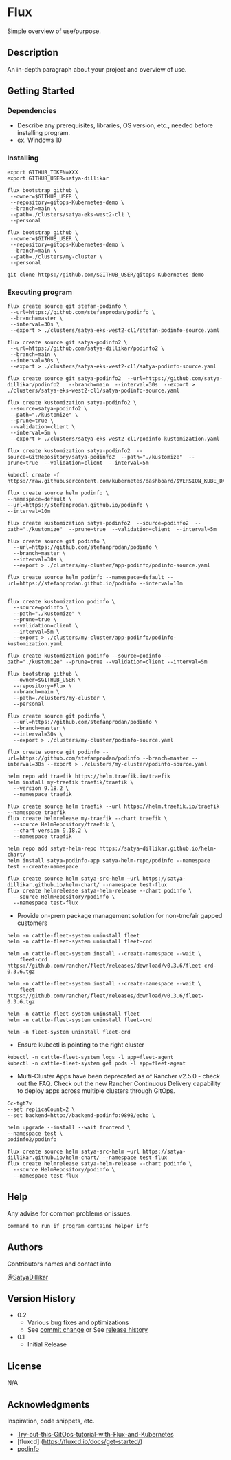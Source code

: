 # Flux

Simple overview of use/purpose.

## Description

An in-depth paragraph about your project and overview of use.

## Getting Started

### Dependencies

* Describe any prerequisites, libraries, OS version, etc., needed before installing program.
* ex. Windows 10

### Installing

```
export GITHUB_TOKEN=XXX  
export GITHUB_USER=satya-dillikar
```

```
flux bootstrap github \
 --owner=$GITHUB_USER \
 --repository=gitops-Kubernetes-demo \
 --branch=main \
 --path=./clusters/satya-eks-west2-cl1 \
 --personal
```

```
flux bootstrap github \
 --owner=$GITHUB_USER \
 --repository=gitops-Kubernetes-demo \
 --branch=main \
 --path=./clusters/my-cluster \
 --personal
```

```
git clone https://github.com/$GITHUB_USER/gitops-Kubernetes-demo
```
### Executing program

```
flux create source git stefan-podinfo \
 --url=https://github.com/stefanprodan/podinfo \
 --branch=master \
 --interval=30s \
 --export > ./clusters/satya-eks-west2-cl1/stefan-podinfo-source.yaml
```

```
flux create source git satya-podinfo2 \
 --url=https://github.com/satya-dillikar/podinfo2 \
 --branch=main \
 --interval=30s \
 --export > ./clusters/satya-eks-west2-cl1/satya-podinfo-source.yaml

flux create source git satya-podinfo2  --url=https://github.com/satya-dillikar/podinfo2   --branch=main  --interval=30s  --export > ./clusters/satya-eks-west2-cl1/satya-podinfo-source.yaml

flux create kustomization satya-podinfo2 \
 --source=satya-podinfo2 \
 --path="./kustomize" \
 --prune=true \
 --validation=client \
 --interval=5m \
 --export > ./clusters/satya-eks-west2-cl1/podinfo-kustomization.yaml

flux create kustomization satya-podinfo2  --source=GitRepository/satya-podinfo2  --path="./kustomize"  --prune=true  --validation=client  --interval=5m 

kubectl create -f https://raw.githubusercontent.com/kubernetes/dashboard/$VERSION_KUBE_DASHBOARD/aio/deploy/recommended.yaml
```

```
flux create source helm podinfo \
--namespace=default \
--url=https://stefanprodan.github.io/podinfo \
--interval=10m

flux create kustomization satya-podinfo2  --source=podinfo2  --path="./kustomize"  --prune=true  --validation=client  --interval=5m 
```



```
flux create source git podinfo \
  --url=https://github.com/stefanprodan/podinfo \
  --branch=master \
  --interval=30s \
  --export > ./clusters/my-cluster/app-podinfo/podinfo-source.yaml

flux create source helm podinfo --namespace=default --url=https://stefanprodan.github.io/podinfo --interval=10m


flux create kustomization podinfo \
  --source=podinfo \
  --path="./kustomize" \
  --prune=true \
  --validation=client \
  --interval=5m \
  --export > ./clusters/my-cluster/app-podinfo/podinfo-kustomization.yaml

flux create kustomization podinfo --source=podinfo --path="./kustomize" --prune=true --validation=client --interval=5m 

flux bootstrap github \
  --owner=$GITHUB_USER \
  --repository=Flux \
  --branch=main \
  --path=./clusters/my-cluster \
  --personal
```

```
flux create source git podinfo \
  --url=https://github.com/stefanprodan/podinfo \
  --branch=master \
  --interval=30s \
  --export > ./clusters/my-cluster/podinfo-source.yaml

flux create source git podinfo --url=https://github.com/stefanprodan/podinfo --branch=master --interval=30s --export > ./clusters/my-cluster/podinfo-source.yaml
```

```
helm repo add traefik https://helm.traefik.io/traefik
helm install my-traefik traefik/traefik \
  --version 9.18.2 \
  --namespace traefik
```

```
flux create source helm traefik --url https://helm.traefik.io/traefik --namespace traefik
flux create helmrelease my-traefik --chart traefik \
  --source HelmRepository/traefik \
  --chart-version 9.18.2 \
  --namespace traefik
```

```
helm repo add satya-helm-repo https://satya-dillikar.github.io/helm-chart/
helm install satya-podinfo-app satya-helm-repo/podinfo --namespace test --create-namespace
```

```
flux create source helm satya-src-helm —url https://satya-dillikar.github.io/helm-chart/ --namespace test-flux
flux create helmrelease satya-helm-release --chart podinfo \
  --source HelmRepository/podinfo \
  --namespace test-flux
```

* Provide on-prem package management solution for non-tmc/air gapped customers
```
helm -n cattle-fleet-system uninstall fleet
helm -n cattle-fleet-system uninstall fleet-crd
```

```
helm -n cattle-fleet-system install --create-namespace --wait \
    fleet-crd https://github.com/rancher/fleet/releases/download/v0.3.6/fleet-crd-0.3.6.tgz

helm -n cattle-fleet-system install --create-namespace --wait \
    fleet https://github.com/rancher/fleet/releases/download/v0.3.6/fleet-0.3.6.tgz
```

```
helm -n cattle-fleet-system uninstall fleet
helm -n cattle-fleet-system uninstall fleet-crd

helm -n fleet-system uninstall fleet-crd
```

* Ensure kubectl is pointing to the right cluster
```
kubectl -n cattle-fleet-system logs -l app=fleet-agent
kubectl -n cattle-fleet-system get pods -l app=fleet-agent
```


* Multi-Cluster Apps have been deprecated as of Rancher v2.5.0 - check out the FAQ. Check out the new Rancher Continuous Delivery capability to deploy apps across multiple clusters through GitOps.

```
Cc-tgt7v
--set replicaCount=2 \
--set backend=http://backend-podinfo:9898/echo \
```

```
helm upgrade --install --wait frontend \
--namespace test \
podinfo2/podinfo
```

```
flux create source helm satya-src-helm —url https://satya-dillikar.github.io/helm-chart/ --namespace test-flux
flux create helmrelease satya-helm-release --chart podinfo \
  --source HelmRepository/podinfo \
  --namespace test-flux
```  

## Help

Any advise for common problems or issues.
```
command to run if program contains helper info
```

## Authors

Contributors names and contact info

[@SatyaDillikar](https://twitter.com/SatyaDillikar)

## Version History

* 0.2
    * Various bug fixes and optimizations
    * See [commit change]() or See [release history]()
* 0.1
    * Initial Release

## License

N/A

## Acknowledgments

Inspiration, code snippets, etc.
* [Try-out-this-GitOps-tutorial-with-Flux-and-Kubernetes](https://searchitoperations.techtarget.com/tutorial/Try-out-this-GitOps-tutorial-with-Flux-and-Kubernetes)
* [fluxcd] (https://fluxcd.io/docs/get-started/)
* [podinfo](https://github.com/stefanprodan/podinfo)